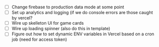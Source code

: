 - [ ] Change firebase to production data mode at some point
- [ ] Set up analytics and logging (if we do console errors are those caught by vercel?
- [ ] Wire up skelleton UI for game cards
- [ ] Wire up loading spinner (also do this in template)
- [ ] Figure out how to set dynamic ENV variables in Vercel based on a cron job (need for access token)
